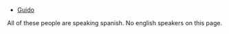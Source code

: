 
- [Guido](https://www.youtube.com/@elVlogDeGuido/videos)

All of these people are speaking spanish.  No english speakers on this page.
